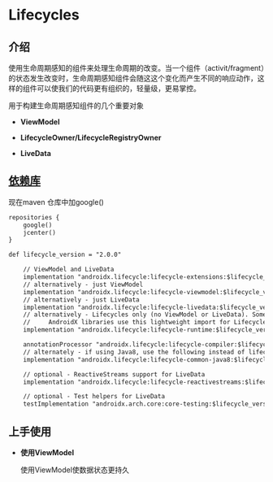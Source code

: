 # Lifecycles

## 介绍

使用生命周期感知的组件来处理生命周期的改变。当一个组件（activit/fragment）的状态发生改变时，生命周期感知组件会随这这个变化而产生不同的响应动作，这样的组件可以使我们的代码更有组织的，轻量级，更易掌控。

用于构建生命周期感知组件的几个重要对象

- **ViewModel**

  

- **LifecycleOwner/LifecycleRegistryOwner**

- **LiveData** 

## [依赖库](https://zjcqoo.github.io/-----https://developer.android.google.cn/jetpack/androidx/releases/lifecycle#declaring_dependencies)

现在maven 仓库中加google()

```xml
repositories {
    google()
    jcenter()
}
```

```xml
def lifecycle_version = "2.0.0"

    // ViewModel and LiveData
    implementation "androidx.lifecycle:lifecycle-extensions:$lifecycle_version"
    // alternatively - just ViewModel
    implementation "androidx.lifecycle:lifecycle-viewmodel:$lifecycle_version" // For Kotlin use lifecycle-viewmodel-ktx
    // alternatively - just LiveData
    implementation "androidx.lifecycle:lifecycle-livedata:$lifecycle_version"
    // alternatively - Lifecycles only (no ViewModel or LiveData). Some UI
    //     AndroidX libraries use this lightweight import for Lifecycle
    implementation "androidx.lifecycle:lifecycle-runtime:$lifecycle_version"

    annotationProcessor "androidx.lifecycle:lifecycle-compiler:$lifecycle_version" // For Kotlin use kapt instead of annotationProcessor
    // alternately - if using Java8, use the following instead of lifecycle-compiler
    implementation "androidx.lifecycle:lifecycle-common-java8:$lifecycle_version"

    // optional - ReactiveStreams support for LiveData
    implementation "androidx.lifecycle:lifecycle-reactivestreams:$lifecycle_version" // For Kotlin use lifecycle-reactivestreams-ktx

    // optional - Test helpers for LiveData
    testImplementation "androidx.arch.core:core-testing:$lifecycle_version"
```

## 上手使用

- **使用ViewModel**

  使用ViewModel使数据状态更持久